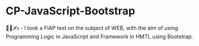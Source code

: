 # CP-JavaScript-Bootstrap
👨‍💻✍️ - I took a FIAP test on the subject of WEB, with the aim of using Programming Logic in JavaScript and Framework in HMTL using Bootstrap.
